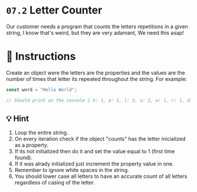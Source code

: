 # `07.2` Letter Counter

Our customer needs a program that counts the letters repetitions in a given string, I know that's weird, but they are very adamant, We need this asap! 

# :pencil: Instructions

Create an object were the letters are the properties and the values are the number of times that letter its repeated throughout the string. For example:

```js
const word = "Hello World";

// Should print on the console { h: 1, e: 1, l: 3, o: 2, w: 1, r: 1, d: 1 }
```

## :bulb: Hint

1. Loop the entire string.
2. On every iteration check if the object "counts" has the letter inicialized as a property.
3. If its not initialized then do it and set the value equal to 1 (first time found).
4. If it was alrady initialized just increment the property value in one.
5. Remember to ignore white spaces in the string.
6. You should lower case all letters to have an accurate count of all letters regardless of casing of the letter.